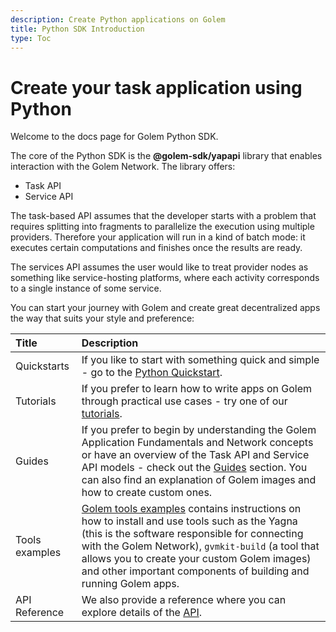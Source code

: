 ```yaml
---
description: Create Python applications on Golem
title: Python SDK Introduction
type: Toc
---
```


# Create your task application using Python

Welcome to the docs page for Golem Python SDK.

The core of the Python SDK is the **@golem-sdk/yapapi** library that enables interaction with the Golem Network. The library offers:

- Task API
- Service API

The task-based API assumes that the developer starts with a problem that requires splitting into fragments to parallelize the execution using multiple providers. Therefore your application will run in a kind of batch mode: it executes certain computations and finishes once the results are ready.

The services API assumes the user would like to treat provider nodes as something like service-hosting platforms, where each activity corresponds to a single instance of some service.

You can start your journey with Golem and create great decentralized apps the way that suits your style and preference:

| Title          | Description                                                                                                                                                                                                                                                                                                                                                  |
| :------------- | :----------------------------------------------------------------------------------------------------------------------------------------------------------------------------------------------------------------------------------------------------------------------------------------------------------------------------------------------------------- |
| Quickstarts    | If you like to start with something quick and simple - go to the [Python Quickstart](/docs/creators/python/quickstarts/run-first-task-on-golem).                                                                                                                                                                                                             |
| Tutorials      | If you prefer to learn how to write apps on Golem through practical use cases - try one of our [tutorials](/docs/creators/python/tutorials).                                                                                                                                                                                                                 |
| Guides         | If you prefer to begin by understanding the Golem Application Fundamentals and Network concepts or have an overview of the Task API and Service API models - check out the [Guides](/docs/creators/python/guides) section. You can also find an explanation of Golem images and how to create custom ones.                                                   |
| Tools examples | [Golem tools examples](/docs/creators/python/examples/tools) contains instructions on how to install and use tools such as the Yagna (this is the software responsible for connecting with the Golem Network), `gvmkit-build` (a tool that allows you to create your custom Golem images) and other important components of building and running Golem apps. |
| API Reference  | We also provide a reference where you can explore details of the [API](https://yapapi.readthedocs.io).                                                                                                                                                                                                                                                       |
